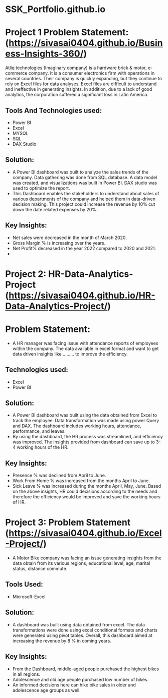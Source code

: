 # SSK_Portfolio.github.io
# Project 1 Problem Statement:(https://sivasai0404.github.io/Business-Insights-360/)
Atliq technologies (Imaginary company) is a hardware brick & motor, e-commerce company. It is a consumer electronics firm with operations in several countries. Their company is quickly expanding, but they continue to rely on Excel files for data analyses. Excel files are difficult to understand and ineffective in generating insights. In addition, due to a lack of good analytics, the corporation suffered a significant loss in Latin America.

## Tools And Technologies used:
* Power BI
* Excel
* MYSQL
* SQL
* DAX Studio

## Solution:
* A Power BI dashboard was built to analyze the sales trends of the company. Data gathering was done from SQL database. A data model was created, and visualizations was built in Power BI. DAX studio was used to optimize the report.
* This Dashboard enables the stakeholders to understand about sales of various departments of the company and helped them in data-driven decision making. This project could increase the revenue by 10% cut down the date related expenses by 20%.

## Key Insights:
* Net sales were decreased in the month of March 2020.
* Gross Margin % is increasing over the years.
* Net Profit% decreased in the year 2022 compared to 2020 and 2021.
* 
# Project 2: HR-Data-Analytics-Project (https://sivasai0404.github.io/HR-Data-Analytics-Project/)
# Problem Statement:
* A HR manager was facing issue with attendance reports of employees within the company. The data available in excel format and want to get data driven insights like ……… to improve the efficiency.
## Technologies used:
* Excel
* Power BI
## Solution:
* A Power BI dashboard was built using the data obtained from Excel to track the employee. Data transformation was made using power Query and DAX. The dashboard includes working hours, attendance, performance, and leaves. 
* By using the dashboard, the HR process was streamlined, and efficiency was improved. The insights provided from dashboard can save up to 3-4 working hours of the HR.  
## Key Insights:
* Presence % was declined from April to June.
* Work From Home % was increased from the months April to June.
* Sick Leave % was increased during the months April, May, June.
Based on the above insights, HR could decisions according to the needs and therefore the efficiency would be improved and save the working hours of HR.

# Project 3: Problem Statement (https://sivasai0404.github.io/Excel-Project/) 
* A Motor Bike company was facing an issue generating insights from the data obtain from its various regions, educational level, age, marital status, distance commute.
## Tools Used:
* Microsoft-Excel
## Solution:
* A dashboard was built using data obtained from excel. The data transformations were done using excel conditional formats and charts were generated using pivot tables. Overall, this dashboard aimed at increasing the revenue by 8 % in coming years.
## Key Insights:
* From the Dashboard, middle-aged people purchased the highest bikes in all regions.
* Adolescence and old age people purchased low number of bikes.
* An informed decisions here can hike bike sales in older and adolescence age groups as well. 

